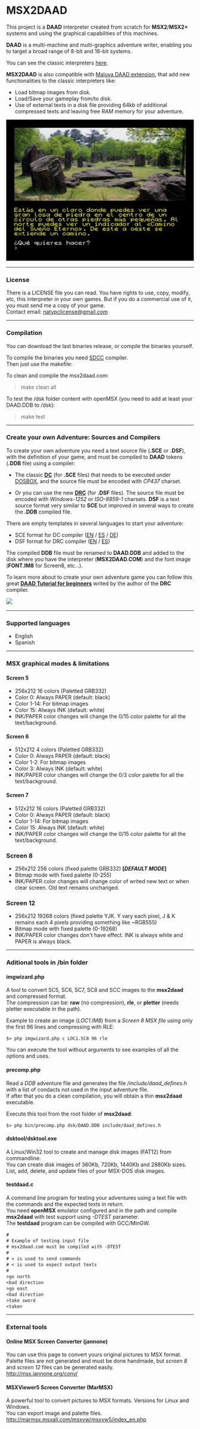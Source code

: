 # **MSX2DAAD**

This project is a **DAAD** interpreter created from scratch for **MSX2**/**MSX2+** systems and using the graphical capabilities of this machines.

**DAAD** is a multi-machine and multi-graphics adventure writer, enabling you to target a broad range of 8-bit and 16-bit systems.

You can see the classic interpreters [here](https://github.com/daad-adventure-writer/daad).

**MSX2DAAD** is also compatible with [Maluva DAAD extension](https://github.com/Utodev/MALUVA), that add new functionalities to the classic interpreters like:

- Load bitmap images from disk.
- Load/Save your gameplay from/to disk.
- Use of external texts in a disk file providing 64kb of additional compressed texts and leaving free *RAM* memory for your adventure.

![](assets/msx2daad_sample.png) 

***

### License

There is a LICENSE file you can read. You have rights to use, copy, modify, etc, this interpreter in your own games. But if you do a commercial use of it, you must send me a copy of your game.  
Contact email: natypclicense@gmail.com

***

### Compilation

You can download the last binaries release, or compile the binaries yourself.

To compile the binaries you need [SDCC](http://sdcc.sourceforge.net/) compiler.  
Then just use the makefile:

To clean and compile the msx2daad\.com:
> make clean all

To test the /dsk folder content with openMSX (you need to add at least your DAAD\.DDB to /dsk):
> make test

***

### Create your own Adventure: Sources and Compilers

To create your own adventure you need a text source file (**.SCE** or **.DSF**), with the definition of your game, and must be compiled to **DAAD** tokens (**.DDB** file) using a compiler:

- The classic [**DC**](https://github.com/daad-adventure-writer/daad) (for **.SCE** files) that needs to be executed under [DOSBOX](https://www.dosbox.com/), and the source file must be encoded with *CP437* charset.

- Or you can use the new [**DRC**](https://github.com/Utodev/DRC) (for **.DSF** files). The source file must be encoded with *Windows-1252* or *ISO-8859-1* charsets. **DSF** is a text source format very similar to **SCE** but improved in several ways to create the **.DDB** compiled file.

There are empty templates in several languages to start your adventure:

- SCE format for DC compiler ([EN](https://github.com/daad-adventure-writer/daad/blob/master/DAAD/SCE/BLANK.SCE) / [ES](https://github.com/daad-adventure-writer/daad/blob/master/DAAD/SCE/SPANISH.SCE) / [DE](https://github.com/daad-adventure-writer/daad/blob/master/DAAD/SCE/GERMAN.SCE))
- DSF format for DRC compiler ([EN](https://github.com/daad-adventure-writer/DRC/blob/master/BLANK_EN.DSF) / [ES](https://github.com/daad-adventure-writer/DRC/blob/master/BLANK_ES.DSF))

The compiled **DDB** file must be renamed to **DAAD.DDB** and added to the disk where you have the interpreter (**MSX2DAAD.COM**) and the font image (**FONT.IM8** for Screen8, etc...).

To learn more about to create your own adventure game you can follow this great [**DAAD Tutorial for beginners**](https://medium.com/@uto_dev/a-daad-tutorial-for-beginners-1-b2568ec4df05) writed by the author of the **DRC** compiler.

![](https://miro.medium.com/max/850/1*z9MyH15Pv3HZxB47NPR2Jg.png) 

***

### Supported languages

- English
- Spanish

***

### MSX graphical modes & limitations

#### **Screen 5**

- 256x212 16 colors (Paletted GRB332)
- Color 0: Always PAPER (default: black)
- Color 1-14: For bitmap images
- Color 15: Always INK (default: white)
- INK/PAPER color changes will change the 0/15 color palette for all the text/background.
		
#### **Screen 6**

- 512x212 4 colors  (Paletted GRB332)
- Color 0: Always PAPER (default: black)
- Color 1-2: For bitmap images
- Color 3: Always INK (default: white)
- INK/PAPER color changes will change the 0/3 color palette for all the text/background.

#### **Screen 7**

- 512x212 16 colors (Paletted GRB332)
- Color 0: Always PAPER (default: black)
- Color 1-14: For bitmap images
- Color 15: Always INK (default: white)
- INK/PAPER color changes will change the 0/15 color palette for all the text/background.

### **Screen 8**

- 256x212 256 colors (fixed palette GRB332) **[*DEFAULT MODE*]**
- Bitmap mode with fixed palette (0-255)
- INK/PAPER color changes will change color of writed new text or when clear screen. Old text remains unchanged.

### **Screen 12**
- 256x212 19268 colors (fixed palette YJK. Y vary each pixel, J & K remains each 4 pixels providing something like ~RGB555)
- Bitmap mode with fixed palette (0-19268)
- INK/PAPER color changes don't have effect. INK is always white and PAPER is always black.

***

### Aditional tools in /bin folder

#### **imgwizard.php**
A tool to convert SC5, SC6, SC7, SC8 and SCC images to the **msx2daad** and compressed format.  
The compression can be: **raw** (no compression), **rle**, or **pletter** (needs pletter executable in the path).

Example to create an image (*LOC1.IM8*) from a *Screen 8 MSX file* using only the first 96 lines and compressing with RLE:

	$> php imgwizard.php c LOC1.SC8 96 rle

You can execute the tool without arguments to see examples of all the options and uses.

#### **precomp.php**
Read a *DDB* adventure file and generates the file */include/daad_defines.h* with a list of condacts not used in the input adventure file.  
If after that you do a clean compilation, you will obtain a thin **msx2daad** executable.

Execute this tool from the root folder of **msx2daad**:

	$> php bin/precomp.php dsk/DAAD.DDB include/daad_defines.h

#### **dsktool/dsktool.exe**
A Linux/Win32 tool to create and manage disk images (FAT12) from commandline.  
You can create disk images of 360Kb, 720Kb, 1440Kb and 2880Kb sizes.  
List, add, delete, and update files of your MSX-DOS disk images.

#### **testdaad.c**
A command line program for testing your adventures using a text file with the commands and the expected texts in return.  
You need **openMSX** emulator configured and in the path and compile **msx2daad** with test support using *-DTEST* parameter.  
The **testdaad** program can be compiled with GCC/MinGW.

	#
	# Example of testing input file
	# msx2daad.com must be compiled with -DTEST
	#
	# > is used to send commands
	# < is used to expect output texts
	#
	>go north
	<bad direction
	>go east
	<bad direction
	>take sword
	<taken

***

### External tools

#### **Online MSX Screen Converter (jannone)**
You can use this page to convert yours original pictures to MSX format.  
Palette files are not generated and must be done handmade, but *screen 8* and *screen 12* files can be generated easily.  
http://msx.jannone.org/conv/

#### **MSXViewer5 Screen Converter (MarMSX)**
A powerful tool to convert pictures to MSX formats. Versions for Linux and Windows.  
You can export image and palette files.  
http://marmsx.msxall.com/msxvw/msxvw5/index_en.php




